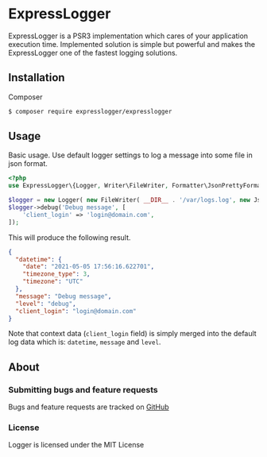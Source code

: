 # ExpressLogger

ExpressLogger is a PSR3 implementation which cares of your application execution time. 
Implemented solution is simple but powerful and makes the ExpressLogger one of the fastest logging solutions.
## Installation

 Composer

```bash
$ composer require expresslogger/expresslogger
```

## Usage

Basic usage. Use default logger settings to log a message into some file in json format.

```php
<?php
use ExpressLogger\{Logger, Writer\FileWriter, Formatter\JsonPrettyFormatter};

$logger = new Logger( new FileWriter( __DIR__ . '/var/logs.log', new JsonPrettyFormatter()) );
$logger->debug('Debug message', [
    'client_login' => 'login@domain.com',
]);
```
This will produce the following result.

```json
{
  "datetime": {
    "date": "2021-05-05 17:56:16.622701",
    "timezone_type": 3,
    "timezone": "UTC"
  },
  "message": "Debug message",
  "level": "debug",
  "client_login": "login@domain.com"
}
```
Note that context data (`client_login` field) is simply merged into the default log data which is: `datetime`, `message` and `level`.
## About

### Submitting bugs and feature requests

Bugs and feature requests are tracked on [GitHub](https://github.com/kderyabin/ExpressLogger/issues)

### License

Logger is licensed under the MIT License

